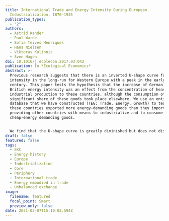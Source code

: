 ```yaml
---
title: International Trade and Energy Intensity During European
  Industrialization, 1870–1935
publication_types:
  - "2"
authors:
  - Astrid Kander
  - Paul Warde
  - Sofia Teives Henriques
  - Hana Nielsen
  - Viktoras Kulionis
  - Sven Hagen
doi: 10.1016/j.ecolecon.2017.03.042
publication: In *Ecological Economics*
abstract: >-
  Previous research suggests that there is an inverted U-shape curve for energy
  intensity in the long-run for Western Europe with a peak in the early 20th
  century. This paper tests the hypothesis that the increase of German and
  British energy intensity was an effect from the concentration of heavy
  industrial production to these countries, although the consumption of a
  significant share of these goods took place elsewhere. We use an entirely new
  database that we have constructed (TEG: Trade, Energy, Growth) to test whether
  these countries exported more energy-demanding goods than they imported, thus
  providing other countries with means to industrialize and to consume
  cheap-energy demanding goods.


  We find that the U-shape curve is greatly diminished but does not disappear. The pronounced inverted U-curve in German energy intensity without trade adjustments is reduced when we account for energy embodied in the traded commodities. For Britain the shape of the curve is also flattened during the second half of the 19th century, before falling from WWI onwards. These consumption-based accounts are strongly influenced by the trade in metal goods and fuels, facilitating industrialization elsewhere.
draft: false
featured: false
tags:
  - EKC
  - Energy history
  - Europe
  - Industrialization
  - Core
  - Periphery
  - International trade
  - Energy embodied in trade
  - Unbalanced exchange
image:
  filename: featured
  focal_point: Smart
  preview_only: false
date: 2021-02-07T15:19:02.594Z
---
```

